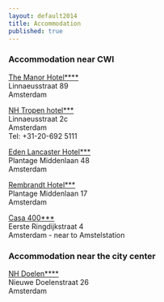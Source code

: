 ```yaml
---
layout: default2014
title: Accommodation
published: true
---
```


### Accommodation near CWI

[The Manor Hotel****](http://www.hampshire-hotels.com/hotel/101/The_Manor_Hotel_Amsterdam_-_Hampshire_Eden.html)  
Linnaeusstraat 89  
Amsterdam  

[NH Tropen hotel***](http://www.nh-hotels.com/nh/en/hotels/the-netherlands/amsterdam/nh-tropen.html)  
Linnaeusstraat 2c  
Amsterdam  
Tel: +31-20-692 5111  

[Eden Lancaster Hotel***](http://www.edenlancasterhotel.com/en)  
Plantage Middenlaan 48  
Amsterdam  

[Rembrandt Hotel***](http://www.hotelrembrandt.nl)  
Plantage Middenlaan 17  
Amsterdam  

[Casa 400***](http://www.hotelcasa400.nl)  
Eerste Ringdijkstraat 4  
Amsterdam - near to Amstelstation  

### Accommodation near the city center

[NH Doelen****](http://www.nh-hotels.com/nh/en/hotels/the-netherlands/amsterdam/nh-doelen.html)  
Nieuwe Doelenstraat 26  
Amsterdam  
